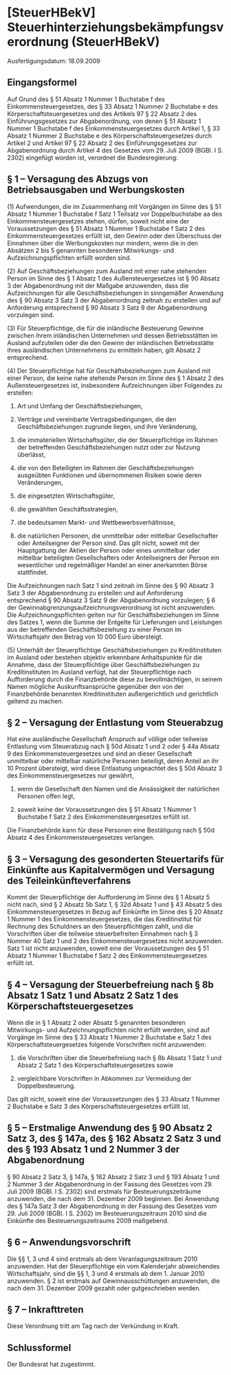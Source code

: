 # [SteuerHBekV] Steuerhinterziehungsbekämpfungsverordnung  (SteuerHBekV)

Ausfertigungsdatum: 18.09.2009

 

## Eingangsformel

Auf Grund des § 51 Absatz 1 Nummer 1 Buchstabe f des Einkommensteuergesetzes, des § 33 Absatz 1 Nummer 2 Buchstabe e des Körperschaftsteuergesetzes und des Artikels 97 § 22 Absatz 2 des Einführungsgesetzes zur Abgabenordnung, von denen § 51 Absatz 1 Nummer 1 Buchstabe f des Einkommensteuergesetzes durch Artikel 1, § 33 Absatz 1 Nummer 2 Buchstabe e des Körperschaftsteuergesetzes durch Artikel 2 und Artikel 97 § 22 Absatz 2 des Einführungsgesetzes zur Abgabenordnung durch Artikel 4 des Gesetzes vom 29. Juli 2009 (BGBl. I S. 2302) eingefügt worden ist, verordnet die Bundesregierung:


## § 1 – Versagung des Abzugs von Betriebsausgaben und Werbungskosten

(1) Aufwendungen, die im Zusammenhang mit Vorgängen im Sinne des § 51 Absatz 1 Nummer 1 Buchstabe f Satz 1 Teilsatz vor Doppelbuchstabe aa des Einkommensteuergesetzes stehen, dürfen, soweit nicht eine der Voraussetzungen des § 51 Absatz 1 Nummer 1 Buchstabe f Satz 2 des Einkommensteuergesetzes erfüllt ist, den Gewinn oder den Überschuss der Einnahmen über die Werbungskosten nur mindern, wenn die in den Absätzen 2 bis 5 genannten besonderen Mitwirkungs- und Aufzeichnungspflichten erfüllt worden sind.

(2) Auf Geschäftsbeziehungen zum Ausland mit einer nahe stehenden Person im Sinne des § 1 Absatz 1 des Außensteuergesetzes ist § 90 Absatz 3 der Abgabenordnung mit der Maßgabe anzuwenden, dass die Aufzeichnungen für alle Geschäftsbeziehungen in sinngemäßer Anwendung des § 90 Absatz 3 Satz 3 der Abgabenordnung zeitnah zu erstellen und auf Anforderung entsprechend § 90 Absatz 3 Satz 9 der Abgabenordnung vorzulegen sind.

(3) Für Steuerpflichtige, die für die inländische Besteuerung Gewinne zwischen ihrem inländischen Unternehmen und dessen Betriebsstätten im Ausland aufzuteilen oder die den Gewinn der inländischen Betriebsstätte ihres ausländischen Unternehmens zu ermitteln haben, gilt Absatz 2 entsprechend.

(4) Der Steuerpflichtige hat für Geschäftsbeziehungen zum Ausland mit einer Person, die keine nahe stehende Person im Sinne des § 1 Absatz 2 des Außensteuergesetzes ist, insbesondere Aufzeichnungen über Folgendes zu erstellen:

1. Art und Umfang der Geschäftsbeziehungen,

2. Verträge und vereinbarte Vertragsbedingungen, die den Geschäftsbeziehungen zugrunde liegen, und ihre Veränderung,

3. die immateriellen Wirtschaftsgüter, die der Steuerpflichtige im Rahmen der betreffenden Geschäftsbeziehungen nutzt oder zur Nutzung überlässt,

4. die von den Beteiligten im Rahmen der Geschäftsbeziehungen ausgeübten Funktionen und übernommenen Risiken sowie deren Veränderungen,

5. die eingesetzten Wirtschaftsgüter,

6. die gewählten Geschäftsstrategien,

7. die bedeutsamen Markt- und Wettbewerbsverhältnisse,

8. die natürlichen Personen, die unmittelbar oder mittelbar Gesellschafter oder Anteilseigner der Person sind. Das gilt nicht, soweit mit der Hauptgattung der Aktien der Person oder eines unmittelbar oder mittelbar beteiligten Gesellschafters oder Anteilseigners der Person ein wesentlicher und regelmäßiger Handel an einer anerkannten Börse stattfindet.

Die Aufzeichnungen nach Satz 1 sind zeitnah im Sinne des § 90 Absatz 3 Satz 3 der Abgabenordnung zu erstellen und auf Anforderung entsprechend § 90 Absatz 3 Satz 9 der Abgabenordnung vorzulegen; § 6 der Gewinnabgrenzungsaufzeichnungsverordnung ist nicht anzuwenden. Die Aufzeichnungspflichten gelten nur für Geschäftsbeziehungen im Sinne des Satzes 1, wenn die Summe der Entgelte für Lieferungen und Leistungen aus der betreffenden Geschäftsbeziehung zu einer Person im Wirtschaftsjahr den Betrag von 10 000 Euro übersteigt.

(5) Unterhält der Steuerpflichtige Geschäftsbeziehungen zu Kreditinstituten im Ausland oder bestehen objektiv erkennbare Anhaltspunkte für die Annahme, dass der Steuerpflichtige über Geschäftsbeziehungen zu Kreditinstituten im Ausland verfügt, hat der Steuerpflichtige nach Aufforderung durch die Finanzbehörde diese zu bevollmächtigen, in seinem Namen mögliche Auskunftsansprüche gegenüber den von der Finanzbehörde benannten Kreditinstituten außergerichtlich und gerichtlich geltend zu machen.


## § 2 – Versagung der Entlastung vom Steuerabzug

Hat eine ausländische Gesellschaft Anspruch auf völlige oder teilweise Entlastung vom Steuerabzug nach § 50d Absatz 1 und 2 oder § 44a Absatz 9 des Einkommensteuergesetzes und sind an dieser Gesellschaft unmittelbar oder mittelbar natürliche Personen beteiligt, deren Anteil an ihr 10 Prozent übersteigt, wird diese Entlastung ungeachtet des § 50d Absatz 3 des Einkommensteuergesetzes nur gewährt,

1. wenn die Gesellschaft den Namen und die Ansässigkeit der natürlichen Personen offen legt,

2. soweit keine der Voraussetzungen des § 51 Absatz 1 Nummer 1 Buchstabe f Satz 2 des Einkommensteuergesetzes erfüllt ist.

Die Finanzbehörde kann für diese Personen eine Bestätigung nach § 50d Absatz 4 des Einkommensteuergesetzes verlangen.


## § 3 – Versagung des gesonderten Steuertarifs für Einkünfte aus Kapitalvermögen und Versagung des Teileinkünfteverfahrens

Kommt der Steuerpflichtige der Aufforderung im Sinne des § 1 Absatz 5 nicht nach, sind § 2 Absatz 5b Satz 1, § 32d Absatz 1 und § 43 Absatz 5 des Einkommensteuergesetzes in Bezug auf Einkünfte im Sinne des § 20 Absatz 1 Nummer 1 des Einkommensteuergesetzes, die das Kreditinstitut für Rechnung des Schuldners an den Steuerpflichtigen zahlt, und die Vorschriften über die teilweise steuerbefreiten Einnahmen nach § 3 Nummer 40 Satz 1 und 2 des Einkommensteuergesetzes nicht anzuwenden. Satz 1 ist nicht anzuwenden, soweit eine der Voraussetzungen des § 51 Absatz 1 Nummer 1 Buchstabe f Satz 2 des Einkommensteuergesetzes erfüllt ist.


## § 4 – Versagung der Steuerbefreiung nach § 8b Absatz 1 Satz 1 und Absatz 2 Satz 1 des Körperschaftsteuergesetzes

Wenn die in § 1 Absatz 2 oder Absatz 5 genannten besonderen Mitwirkungs- und Aufzeichnungspflichten nicht erfüllt werden, sind auf Vorgänge im Sinne des § 33 Absatz 1 Nummer 2 Buchstabe e Satz 1 des Körperschaftsteuergesetzes folgende Vorschriften nicht anzuwenden:

1. die Vorschriften über die Steuerbefreiung nach § 8b Absatz 1 Satz 1 und Absatz 2 Satz 1 des Körperschaftsteuergesetzes sowie

2. vergleichbare Vorschriften in Abkommen zur Vermeidung der Doppelbesteuerung.

Das gilt nicht, soweit eine der Voraussetzungen des § 33 Absatz 1 Nummer 2 Buchstabe e Satz 3 des Körperschaftsteuergesetzes erfüllt ist.


## § 5 – Erstmalige Anwendung des § 90 Absatz 2 Satz 3, des § 147a, des § 162 Absatz 2 Satz 3 und des § 193 Absatz 1 und 2 Nummer 3 der Abgabenordnung

§ 90 Absatz 2 Satz 3, § 147a, § 162 Absatz 2 Satz 3 und § 193 Absatz 1 und 2 Nummer 3 der Abgabenordnung in der Fassung des Gesetzes vom 29. Juli 2009 (BGBl. I S. 2302) sind erstmals für Besteuerungszeiträume anzuwenden, die nach dem 31. Dezember 2009 beginnen. Bei Anwendung des § 147a Satz 3 der Abgabenordnung in der Fassung des Gesetzes vom 29. Juli 2009 (BGBl. I S. 2302) im Besteuerungszeitraum 2010 sind die Einkünfte des Besteuerungszeitraums 2009 maßgebend.


## § 6 – Anwendungsvorschrift

Die §§ 1, 3 und 4 sind erstmals ab dem Veranlagungszeitraum 2010 anzuwenden. Hat der Steuerpflichtige ein vom Kalenderjahr abweichendes Wirtschaftsjahr, sind die §§ 1, 3 und 4 erstmals ab dem 1. Januar 2010 anzuwenden. § 2 ist erstmals auf Gewinnausschüttungen anzuwenden, die nach dem 31. Dezember 2009 gezahlt oder gutgeschrieben werden.


## § 7 – Inkrafttreten

Diese Verordnung tritt am Tag nach der Verkündung in Kraft.


## Schlussformel

Der Bundesrat hat zugestimmt.

